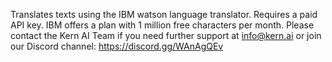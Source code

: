 Translates texts using the IBM watson language translator. Requires a paid API key. IBM offers a plan with 1 million free characters per month. Please contact the Kern AI Team if you need further support at info@kern.ai or join our Discord channel: https://discord.gg/WAnAgQEv 